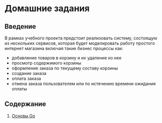 # Домашние задания

## Введение

  В рамках учебного проекта предстоит реализовать систему, состоящую из нескольких сервисов, которая
будет моделировать работу простого интернет магазина включая такие бизнес процессы как:

- добавление товаров в корзину и их удаление из нее
- просмотр содержимого корзины
- оформление заказа по текущему составу корзины
- создание заказа
- оплата заказа
- отмена заказа пользователем или по истечению времени ожидания оплаты

## Содержание

1. [Основы Go](./homework-1)
